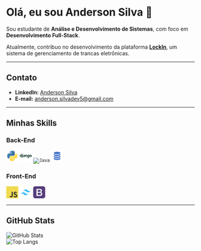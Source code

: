 # Olá, eu sou Anderson Silva 👋

Sou estudante de **Análise e Desenvolvimento de Sistemas**, com foco em **Desenvolvimento Full-Stack**.

Atualmente, contribuo no desenvolvimento da plataforma **[LockIn](https://github.com/link-do-seu-projeto)**, um sistema de gerenciamento de trancas eletrônicas.

---

## Contato

- **LinkedIn:** [Anderson Silva](https://www.linkedin.com/in/anderson-silvadev/)  
- **E-mail:** [anderson.silvadev5@gmail.com](mailto:anderson.silvadev5@gmail.com)

---

## Minhas Skills

### Back-End
<code><img height="32" src="https://raw.githubusercontent.com/github/explore/main/topics/python/python.png" alt="Python"/></code>
<code><img height="32" src="https://raw.githubusercontent.com/github/explore/main/topics/django/django.png" alt="Django"/></code>
<code><img height="32" src="https://cdn.iconscout.com/icon/free/png-256/java-60-1174953.png" alt="Java"/></code>
<code><img height="32" src="https://raw.githubusercontent.com/github/explore/main/topics/sql/sql.png" alt="SQL"/></code>

### Front-End
<code><img height="32" src="https://raw.githubusercontent.com/github/explore/main/topics/javascript/javascript.png" alt="JavaScript"/></code>
<code><img height="32" src="https://raw.githubusercontent.com/github/explore/main/topics/tailwind/tailwind.png" alt="Tailwind"/></code>
<code><img height="32" src="https://raw.githubusercontent.com/github/explore/main/topics/bootstrap/bootstrap.png" alt="Bootstrap"/></code>

---

## GitHub Stats

![GitHub Stats](https://github-readme-stats.vercel.app/api?username=andersondv5&show_icons=true&theme=radical)  
![Top Langs](https://github-readme-stats.vercel.app/api/top-langs/?username=andersondv5&layout=compact&theme=radical)
